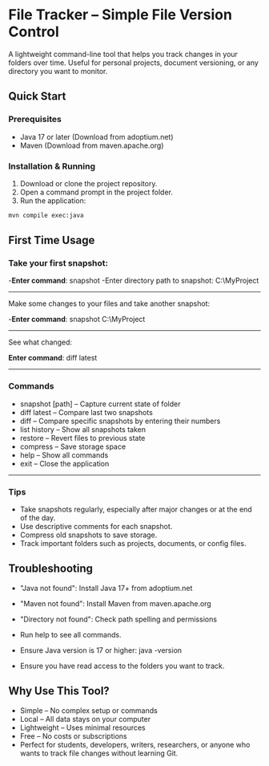 # File Tracker – Simple File Version Control

A lightweight command-line tool that helps you track changes in your folders over time. Useful for personal projects, document versioning, or any directory you want to monitor.

## Quick Start

### Prerequisites
- Java 17 or later (Download from adoptium.net)
- Maven (Download from maven.apache.org)

### Installation & Running
1. Download or clone the project repository.
2. Open a command prompt in the project folder.
3. Run the application:
```bash
mvn compile exec:java

```
## First Time Usage

### Take your first snapshot:

-**Enter command**: snapshot
-Enter directory path to snapshot: C:\MyProject

---
Make some changes to your files and take another snapshot:

-**Enter command**: snapshot C:\MyProject

---

See what changed:

**Enter command**: diff latest

---

### Commands

- snapshot [path] – Capture current state of folder
- diff latest – Compare last two snapshots
- diff – Compare specific snapshots by entering their numbers
- list history – Show all snapshots taken
- restore – Revert files to previous state
- compress – Save storage space
- help – Show all commands
- exit – Close the application

---

### Tips

- Take snapshots regularly, especially after major changes or at the end of the day.
- Use descriptive comments for each snapshot.
- Compress old snapshots to save storage.
- Track important folders such as projects, documents, or config files.

## Troubleshooting


- "Java not found": Install Java 17+ from adoptium.net

- "Maven not found": Install Maven from maven.apache.org

- "Directory not found": Check path spelling and permissions

- Run help to see all commands.

- Ensure Java version is 17 or higher: java -version

- Ensure you have read access to the folders you want to track.

## Why Use This Tool?

- Simple – No complex setup or commands
- Local – All data stays on your computer
- Lightweight – Uses minimal resources
- Free – No costs or subscriptions
- Perfect for students, developers, writers, researchers, or anyone who wants to track file changes without learning Git.
